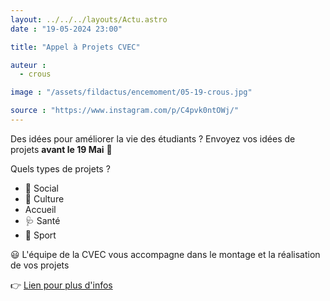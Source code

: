 ```yaml
---
layout: ../../../layouts/Actu.astro
date : "19-05-2024 23:00"

title: "Appel à Projets CVEC"

auteur :
  - crous

image : "/assets/fildactus/encemoment/05-19-crous.jpg"

source : "https://www.instagram.com/p/C4pvk0ntOWj/"
---
```


Des idées pour améliorer la vie des étudiants ? Envoyez vos idées de projets __avant le 19 Mai__ 💪

Quels types de projets ?  
- 🤝 Social  
- 🎨 Culture  
- Accueil  
- 🩺 Santé  
- 🧘 Sport

😃 L'équipe de la CVEC vous accompagne dans le montage et la réalisation de vos projets

👉 [Lien pour plus d'infos](https://www.crous-paris.fr/2024/03/18/cvec-a-vos-projets-envoyez-vos-idees-pour-la-vie-de-campus/)

